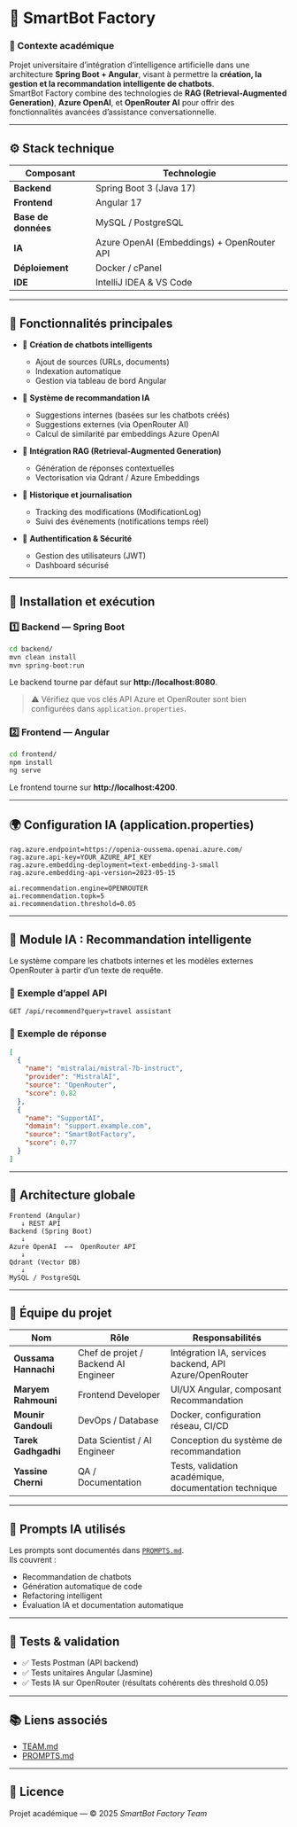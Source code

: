 # 🤖 SmartBot Factory

### 🧩 Contexte académique
Projet universitaire d’intégration d’intelligence artificielle dans une architecture **Spring Boot + Angular**, visant à permettre la **création, la gestion et la recommandation intelligente de chatbots**.  
SmartBot Factory combine des technologies de **RAG (Retrieval-Augmented Generation)**, **Azure OpenAI**, et **OpenRouter AI** pour offrir des fonctionnalités avancées d’assistance conversationnelle.

---

## ⚙️ Stack technique

| Composant | Technologie |
|------------|-------------|
| **Backend** | Spring Boot 3 (Java 17) |
| **Frontend** | Angular 17 |
| **Base de données** | MySQL / PostgreSQL |
| **IA** | Azure OpenAI (Embeddings) + OpenRouter API |
| **Déploiement** | Docker / cPanel |
| **IDE** | IntelliJ IDEA & VS Code |

---

## 🚀 Fonctionnalités principales

- 🧠 **Création de chatbots intelligents**
  - Ajout de sources (URLs, documents)
  - Indexation automatique
  - Gestion via tableau de bord Angular

- 🤝 **Système de recommandation IA**
  - Suggestions internes (basées sur les chatbots créés)
  - Suggestions externes (via OpenRouter AI)
  - Calcul de similarité par embeddings Azure OpenAI

- 💬 **Intégration RAG (Retrieval-Augmented Generation)**
  - Génération de réponses contextuelles
  - Vectorisation via Qdrant / Azure Embeddings

- 🧾 **Historique et journalisation**
  - Tracking des modifications (ModificationLog)
  - Suivi des événements (notifications temps réel)

- 🔐 **Authentification & Sécurité**
  - Gestion des utilisateurs (JWT)
  - Dashboard sécurisé

---

## 🧰 Installation et exécution

### 1️⃣ Backend — Spring Boot

```bash
cd backend/
mvn clean install
mvn spring-boot:run
```

Le backend tourne par défaut sur **http://localhost:8080**.

> ⚠️ Vérifiez que vos clés API Azure et OpenRouter sont bien configurées dans `application.properties`.

### 2️⃣ Frontend — Angular

```bash
cd frontend/
npm install
ng serve
```

Le frontend tourne sur **http://localhost:4200**.

---

## 🌍 Configuration IA (application.properties)

```properties
rag.azure.endpoint=https://openia-oussema.openai.azure.com/
rag.azure.api-key=YOUR_AZURE_API_KEY
rag.azure.embedding-deployment=text-embedding-3-small
rag.azure.embedding-api-version=2023-05-15

ai.recommendation.engine=OPENROUTER
ai.recommendation.topk=5
ai.recommendation.threshold=0.05
```

---

## 🧠 Module IA : Recommandation intelligente

Le système compare les chatbots internes et les modèles externes OpenRouter à partir d’un texte de requête.

### 🔹 Exemple d’appel API

```
GET /api/recommend?query=travel assistant
```

### 🔹 Exemple de réponse
```json
[
  {
    "name": "mistralai/mistral-7b-instruct",
    "provider": "MistralAI",
    "source": "OpenRouter",
    "score": 0.82
  },
  {
    "name": "SupportAI",
    "domain": "support.example.com",
    "source": "SmartBotFactory",
    "score": 0.77
  }
]
```

---

## 🧩 Architecture globale

```
Frontend (Angular) 
   ↓ REST API
Backend (Spring Boot)
   ↓
Azure OpenAI  ←→  OpenRouter API
   ↓
Qdrant (Vector DB)
   ↓
MySQL / PostgreSQL
```

---

## 👥 Équipe du projet

| Nom | Rôle | Responsabilités |
|------|------|-----------------|
| **Oussama Hannachi** | Chef de projet / Backend AI Engineer | Intégration IA, services backend, API Azure/OpenRouter |
| **Maryem Rahmouni** | Frontend Developer | UI/UX Angular, composant Recommandation |
| **Mounir Gandouli** | DevOps / Database | Docker, configuration réseau, CI/CD |
| **Tarek Gadhgadhi** | Data Scientist / AI Engineer | Conception du système de recommandation |
| **Yassine Cherni** | QA / Documentation | Tests, validation académique, documentation technique |

---

## 🧠 Prompts IA utilisés

Les prompts sont documentés dans [`PROMPTS.md`](./PROMPTS.md).  
Ils couvrent :
- Recommandation de chatbots
- Génération automatique de code
- Refactoring intelligent
- Évaluation IA et documentation automatique

---

## 🧪 Tests & validation

- ✅ Tests Postman (API backend)
- ✅ Tests unitaires Angular (Jasmine)
- ✅ Tests IA sur OpenRouter (résultats cohérents dès threshold 0.05)

---

## 📚 Liens associés

- [TEAM.md](./TEAM.md)
- [PROMPTS.md](./PROMPTS.md)

---

## 🏁 Licence
Projet académique — © 2025 *SmartBot Factory Team*
